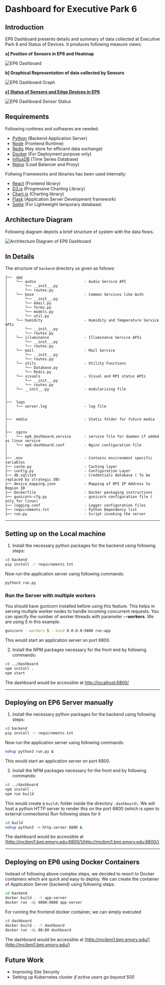 # Dashboard for Executive Park 6


## Introduction

EP6 Dashboard presents details and summary of data collected at Executive Park 6 and Status of Devices. It produces following measure views:

**a] Position of Sensors in EP6 and Heatmap**

![EP6 Dashboard](assets/EP6_Dashboard.png)

**b] Graphical Representation of data collected by Sensors**

![EP6 Dashboard Graph](assets/EP6_Dashboard_Graph.png)

**<u>c] Status of Sensors and Edge Devices in EP6</u>**

![EP6 Dashboard Sensor Status](assets/EP6_Dashboard_Status.png)


## Requirements

Following runtimes and softwares are needed:

- [Python](https://www.python.org/) (Backend Application Server)
- [Node](https://nodejs.org/en/) (Frontend Runtime)
- [Redis](https://redis.io/) (Key store for efficient data exchange)
- [Docker](https://www.docker.com/) (For Deployment purpose only)
- [InfluxDB](https://www.influxdata.com/) (Time Series Database)
- [Nginx](https://www.nginx.com/) (Load Balancer and Proxy)

Follwing Frameworks and libraries has been used internally:

- [React](https://github.com/facebook/react) (Frontend library)
- [D3.js](https://d3js.org/) (Progressive Charting Library)
- [Chart.js](https://www.chartjs.org/) (Charting library)
- [Flask](https://github.com/pallets/flask) (Application Server Development framework)
- [Sqlite](https://github.com/sqlite/sqlite) (For Lightweight temporary database)

## Architecture Diagram

Following diagram depicts a brief structure of system with the data flows.

![Architecture Diagram of EP6 Dashboard](assets/Architecture_Diagram.png)


## In Details

The structure of `backend` directory us given as follows:

```
├──  app
│    └── audio                      - Audio Service API
│        └── __init__.py
│        └── routes.py
│    └── base                       - Common Services like Auth
│        └── __init__.py
│        └── email.py
│        └── forms.py
│        └── models.py
│        └── util.py
│    └── humidity                   - Humidity and Temperature Service APIs
│        └── __init__.py
│        └── routes.py
│    └── illuminance                - Illuminance Service APIs
│        └── __init__.py
│        └── routes.py
│    └── mail                       - Mail Service
│        └── __init__.py
│        └── routes.py
│    └── utils                      - Utility Functions
│        └── Database.py
│        └── Redis.py
│    └── visuals                    - Visual and RPI status APIs
│        └── __init__.py
│        └── routes.py
│    └── __init__.py                - modularizing file
│
│
├──  logs
│    └── server.log                 - log file
│
│
├──  media                          - Static folder for future media
│
│
├──  nginx
│    └── ep6_dashboard.service      - service file for daemon if added as linux service
│    └── ep6-dashboard.conf         - Nginx configuration file
│
│
├── .env                            - Contains environment specific variables
├── cache.py                        - Caching layer
├── config.py                       - Configuration Layer
├── db.sqlite3                      - Credentials database ( To be replaced by strategic DB)
├── device_mapping.json             - Mapping of RPI IP Address to Region ID
├── Dockerfile                      - Docker packaging instructions
├── gunicorn-cfg.py                 - gunicorn configuration file ( only for linux)
├── logging.conf                    - Logger configuration files
├── requirements.txt                - Python Dependency list
├── run.py                          - Script invoking the server

```

<hr>

## Setting up on the Local machine

1. Install the necessary python packages for the backend using following steps:

```bash
cd backend
pip install -r requirements.txt
```

Now run the application server using following commands:

```bash
python3 run.py
```

### Run the Server with multiple workers

You should have gunicorn installed before using this feature.
This helps in serving multiple worker nodes to handle incoming concurrent requests.
You can specify the number of worker threads with parameter **--workers**.
We are using 5 in this example.

```bash
gunicorn --workers 5 --bind 0.0.0.0:9800 run:app
```

This would start an application server on port 6800.

2. Install the NPM packages necessary for the front end by following commands:

```bash
cd ../dashboard
npm install .
npm start
```

The dashboard would be accessible at [http://localhost:6800/](http://localhost:6800/)

<hr>

## Deploying on EP6 Server manually

1. Install the necessary python packages for the backend using following steps:

```bash
cd backend
pip install -r requirements.txt
```

Now run the application server using following commands:

```bash
nohup python3 run.py &
```

This would start an application server on port 6800.

2. Install the NPM packages necessary for the front end by following commands:

```bash
cd ../dashboard
npm install .
npm run build
```

This would create a `build\` folder inside the directory `.dashboard\`.
We will host a python HTTP server to render this on the port 6800 (which is open to external connections)
Run following steps for it

```bash
cd build
nohup python3 -m http.server 6800 &
```

The dashboard would be accessible at [http://mcibmi1.bmi.emory.edu:6800/](http://mcibmi1.bmi.emory.edu:6800/)

<hr>

## Deploying on EP6 using Docker Containers

Instead of following above complex steps, we decided to resort to Docker containers which are quick and easy to deploy.
We can create the container of Application Server (backend) using following steps:

```bash
cd backend
docker build . -t app-server
docker run -dp 9800:9800 app-server
```

For running the frontend docker container, we can simply executed

```bash
cd dashboard
docker build . -t dashboard
docker run -dp 80:80 dashboard
```

The dashboard would be accessible at [http://mcibmi1.bmi.emory.edu/](http://mcibmi1.bmi.emory.edu/)

## Future Work

- Improving Site Security
- Setting up Kubernetes cluster _if active users go beyond 500_
